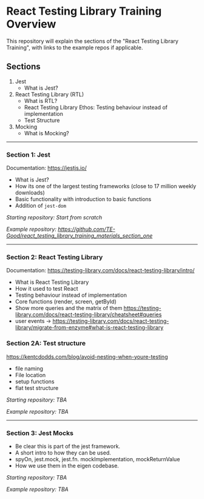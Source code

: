 # React Testing Library Training Overview

This repository will explain the sections of the "React Testing Library Training", with links to the example repos if applicable.

## Sections

1. Jest
   - What is Jest?
2. React Testing Library (RTL)
   - What is RTL?
   - React Testing Library Ethos: Testing behaviour instead of implementation
   - Test Structure
3. Mocking
   - What is Mocking?

---

### Section 1: Jest

Documentation: https://jestjs.io/

- What is Jest?
- How its one of the largest testing frameworks (close to 17 million weekly downloads)
- Basic functionality with introduction to basic functions
- Addition of `jest-dom`

*Starting repository: Start from scratch*

*Example repository: https://github.com/TE-Good/react_testing_library_training_materials_section_one*

---

### Section 2: React Testing Library

Documentation: https://testing-library.com/docs/react-testing-library/intro/

- What is React Testing Library
- How it used to test React
- Testing behaviour instead of implementation
- Core functions (render, screen, getById)
- Show more queries and the matrix of them https://testing-library.com/docs/react-testing-library/cheatsheet#queries
- user events -> https://testing-library.com/docs/react-testing-library/migrate-from-enzyme#what-is-react-testing-library

### Section 2A: Test structure

https://kentcdodds.com/blog/avoid-nesting-when-youre-testing

- file naming
- File location
- setup functions
- flat test structure

*Starting repository: TBA*

*Example repository: TBA*

---

### Section 3: Jest Mocks

- Be clear this is part of the jest framework.
- A short intro to how they can be used.
- spyOn, jest.mock, jest.fn. mockImplementation, mockReturnValue
- How we use them in the eigen codebase.

*Starting repository: TBA*

*Example repository: TBA*
